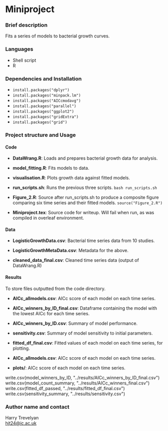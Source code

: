 # Miniproject

### Brief description
Fits a series of models to bacterial growth curves.

### Languages
- Shell script
- R

### Dependencies and Installation
- `install.packages("dplyr")`
- `install.packages("minpack.lm")`
- `install.packages("AICcmodavg")`
- `install.packages("parallel")`
- `install.packages("ggplot2")`
- `install.packages("gridExtra")`
- `install.packages("grid")`

### Project structure and Usage
#### Code
- **DataWrang.R**: Loads and prepares bacterial growth data for analysis.

- **model_fitting.R**: Fits models to data.

- **visualisation.R**: Plots growth data against fitted models.

- **run_scripts.sh**: Runs the previous three scripts.
`bash run_scripts.sh`

- **Figure_2.R**: Source after run_scripts.sh to produce a composite figure comparing six time series and their fitted models.
`source("Figure_2.R")`

- **Miniproject.tex**: Source code for writeup. Will fail when run, as was compiled in overleaf environment. 


#### Data
- **LogisticGrowthData.csv**: Bacterial time series data from 10 studies.

- **LogisticGrowthMetaData.csv**: Metadata for the above.

- **cleaned_data_final.csv**: Cleaned time series data (output of DataWrang.R)

#### Results
To store files outputted from the code directory.

- **AICc_allmodels.csv**: AICc score of each model on each time series.

- **AICc_winners_by_ID_final.csv**: Dataframe containing the model with the lowest AICc for each time series.

- **AICc_winners_by_ID.csv**: Summary of model performance.

- **sensitivity.csv**: Summary of model sensitivity to initial parameters.

- **fitted_df_final.csv**: Fitted values of each model on each time series, for plotting.

- **AICc_allmodels.csv**: AICc score of each model on each time series.

- **plots/**: AICc score of each model on each time series.


write.csv(model_winners_by_ID, "../results/AICc_winners_by_ID_final.csv")
write.csv(model_count_summary, "../results/AICc_winners_final.csv")
write.csv(fitted_df_passed, "../results/fitted_df_final.csv")
write.csv(sensitivity_summary, "../results/sensitivity.csv")


### Author name and contact
Harry Trevelyan  
hjt24@ic.ac.uk
